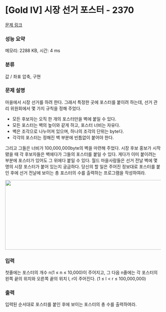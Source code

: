 # [Gold IV] 시장 선거 포스터 - 2370 

[문제 링크](https://www.acmicpc.net/problem/2370) 

### 성능 요약

메모리: 2288 KB, 시간: 4 ms

### 분류

값 / 좌표 압축, 구현

### 문제 설명

<p>마을에서 시장 선거를 하려 한다. 그래서 특정한 곳에 포스터를 붙이려 하는데, 선거 관리 위원회에서 몇 가지 규칙을 정해 주었다.</p>

<ul>
	<li>모든 후보자는 오직 한 개의 포스터만을 벽에 붙일 수 있다.</li>
	<li>모든 포스터는 벽의 높이와 같게 하고, 포스터 너비는 자유다.</li>
	<li>벽은 조각으로 나누어져 있으며, 하나의 조각의 단위는 byte다.</li>
	<li>각각의 포스터는 정해진 벽 부분에 빈틈없이 붙어야 한다.</li>
</ul>

<p>그리고 그들은 너비가 100,000,000byte의 벽을 마련해 주었다. 시장 후보 홍보가 시작됐을 때 각 후보자들은 벽에다가 그들의 포스터를 붙일 수 있다. 게다가 이미 붙이려는 부분에 포스터가 있어도 그 위에다 붙일 수 있다. 월드 마을사람들은 선거 전날 벽에 몇 명의 시장 포스터가 붙어 있는지 궁금하다. 당신의 할 일은 주어진 정보대로 포스터를 붙인 후에 선거 전날에 보이는 총 포스터의 수를 출력하는 프로그램을 작성하여라. </p>

<p><img alt="" src="https://www.acmicpc.net/JudgeOnline/upload/201103/pot.png" style="height:225px; width:506px"></p>

### 입력 

 <p>첫줄에는 포스터의 개수 n(1 ≤ n ≤ 10,000)이 주어지고, 그 다음 n줄에는 각 포스터의 왼쪽 끝의 위치와 오른쪽 끝의 위치 l, r이 주어진다. (1 ≤ l < r ≤ 100,000,000)</p>

### 출력 

 <p>입력된 순서대로 포스터를 붙인 후에 보이는 포스터의 총 수를 출력하여라.</p>

